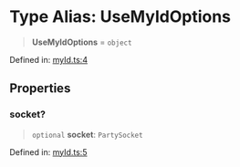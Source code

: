 # Type Alias: UseMyIdOptions

> **UseMyIdOptions** = `object`

Defined in: [myId.ts:4](https://github.com/benallfree/lab13/blob/c14b6cbe39823dfc265f5d26450ed040a344e64f/sdk/src/online/myId.ts#L4)

## Properties

### socket?

> `optional` **socket**: `PartySocket`

Defined in: [myId.ts:5](https://github.com/benallfree/lab13/blob/c14b6cbe39823dfc265f5d26450ed040a344e64f/sdk/src/online/myId.ts#L5)
